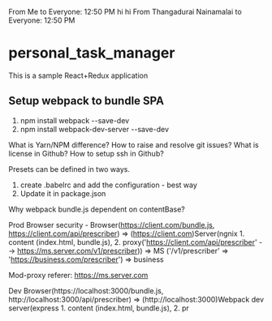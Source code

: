 From Me to Everyone:  12:50 PM
hi
hi
From Thangadurai Nainamalai to Everyone:  12:50 PM
# personal_task_manager
This is a sample React+Redux application

## Setup webpack to bundle SPA
1. npm install webpack --save-dev
2. npm install webpack-dev-server --save-dev

What is Yarn/NPM difference?
How to raise and resolve git issues?
What is license in Github?
How to setup ssh in Github?

Presets can be defined in two ways.
1. create .babelrc and add the configuration - best way
2. Update it in package.json

Why webpack bundle.js dependent on contentBase?


Prod
Browser security - Browser(https://client.com/bundle.js, https://client.com/api/prescriber) => (https://client.com)Server(ngnix 1. content (index.html, bundle.js), 2. proxy('https://client.com/api/prescriber' --> https://ms.server.com/v1/prescriber)) => MS ('/v1/prescriber' => 'https://business.com/prescriber') => business


Mod-proxy referer: https://ms.server.com


Dev
Browser(https://localhost:3000/bundle.js, http://localhost:3000/api/prescriber) => (http://localhost:3000)Webpack dev server(express 1. content (index.html, bundle.js), 2. pr


